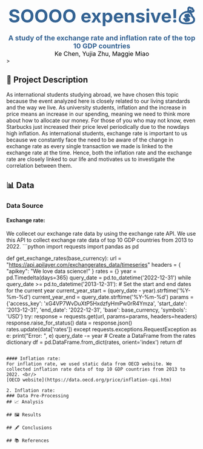 <div>
   <center>
        <b>
            <font color="34,63,93" size="7">
                SOOOO expensive!💰
            </font>
        </b>
    </center>
</div>

<div>
   <center>
        <b>
            <font color="34,63,93" size="4">
                A study of the exchange rate and inflation rate of the top 10 GDP countries
            </font>
        </b>
    </center>
</div>

<div>
   <center>
        <font color="black" size="3">
                Ke Chen, Yujia Zhu, Maggie Miao
        </font>
    </center>
</div>>

## 📝 Project Description
As international students studying abroad, we have chosen this topic because the event analyzed here is closely related to our living standards and the way we live. As university students, inflation and the increase in price means an increase in our spending, meaning we need to think more about how to allocate our money. For those of you who may not know, even Starbucks just increased their price level periodically due to the nowdays high inflation.  As international students, exchange rate is important to us because we constantly face the need to be aware of the change in exchange rate as every single transaction we made is linked to the exchange rate at the time. Hence, both the inflation rate and the exchange rate are closely linked to our life and motivates us to investigate the correlation between them. 

## 📊 Data
### Data Source
#### Exchange rate:
We collecet our exchange rate data by using the exchange rate API. We use this API to collect exchange rate data of top 10 GDP countries from 2013 to 2022. 
        ```python
import requests
import pandas as pd

def get_exchange_rates(base_currency):
    url = "https://api.apilayer.com/exchangerates_data/timeseries"
    headers = {
        "apikey": "We love data science!"
    }
    rates = {}
    year = pd.Timedelta(days=365)
    query_date = pd.to_datetime('2022-12-31')
    while query_date >= pd.to_datetime('2013-12-31'):
        # Set the start and end dates for the current year
        current_year_start = (query_date - year).strftime('%Y-%m-%d')
        current_year_end = query_date.strftime('%Y-%m-%d')
        params = {'access_key': 'xG4VP7WvDuXtP5HxdzfyHmPw0rR4Ymza',
                  'start_date': '2013-12-31',
                  'end_date': '2022-12-31',
                  'base': base_currency,
                  'symbols': 'USD'}
        try:
            response = requests.get(url, params=params, headers=headers)
            response.raise_for_status()
            data = response.json()
            rates.update(data['rates'])
        except requests.exceptions.RequestException as e:
            print("Error: ", e)
        query_date -= year
    # Create a DataFrame from the rates dictionary
    df = pd.DataFrame.from_dict(rates, orient='index')
    return df
```

#### Inflation rate:
For inflation rate, we used static data from OECD website. We collected inflation rate data of top 10 GDP countries from 2013 to 2022. <br/>
[OECD website](https://data.oecd.org/price/inflation-cpi.htm)

2. Inflation rate:
### Data Pre-Processing
## 📈 Analysis

## 🖼️ Results

## 🖋️ Conclusions

## 📚 References
